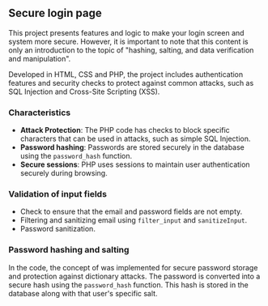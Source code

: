 ## Secure login page

This project presents features and logic to make your login screen and system more secure. However, it is important to note that this content is only an introduction to the topic of "hashing, salting, and data verification and manipulation".

Developed in HTML, CSS and PHP, the project includes authentication features and security checks to protect against common attacks, such as SQL Injection and Cross-Site Scripting (XSS).

### Characteristics

- **Attack Protection**: The PHP code has checks to block specific characters that can be used in attacks, such as simple SQL Injection.
- **Password hashing**: Passwords are stored securely in the database using the `password_hash` function.
- **Secure sessions**: PHP uses sessions to maintain user authentication securely during browsing.

### Validation of input fields

- Check to ensure that the email and password fields are not empty.
- Filtering and sanitizing email using `filter_input` and `sanitizeInput`.
- Password sanitization.

### Password hashing and salting

In the code, the concept of <salt> was implemented for secure password storage and protection against dictionary attacks. The password is converted into a secure hash using the `password_hash` function. This hash is stored in the database along with that user's specific salt.